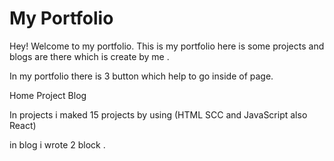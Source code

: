 # My Portfolio

Hey! Welcome to my portfolio.
This is my portfolio here is some projects and blogs are there which is create by me .

In my portfolio there is 3 button which help to go inside of page.

Home
Project
Blog

In projects i maked 15 projects by using (HTML SCC and JavaScript also React)

in blog i wrote 2 block .